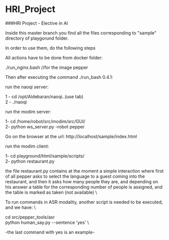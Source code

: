 # HRI_Project
###HRI Project - Elective in AI

Inside this master branch you find all the files corresponding to "sample" directory of playgorund folder.

In order to use them, do the following steps

All actions have to be done from docker folder: 

./run_nginx.bash   //for the image pepper 


Then after executing the command ./run_bash 0.4.1:

run the naoqi server: 

1 - cd /opt/Aldebaran/naoqi..(use tab) \
2 - ./naoqi 

run the modim server: 

1-  cd /home/robot/src/modim/src/GUI/ \
2-  python ws_server.py -robot pepper

Go on the browser at the url: http://localhost/sample/index.html

run the modim client:

1-  cd playground/html/sample/scripts/ \
2-  python restaurant.py

the file restaurant.py contains at the moment a simple interaction where first of all pepper asks to select the language to a guest coming into the restaurant, and then it asks how many people they are, and depending on his answer a table for the corresponding number of people is assigned, and the table is marked as taken (not available) \ 
 
To run commands in ASR modality, another script is needed to be executed, and we have: \

cd src/pepper_tools/asr \
python human_say.py --sentence 'yes' \

-the last command with yes is an example-
